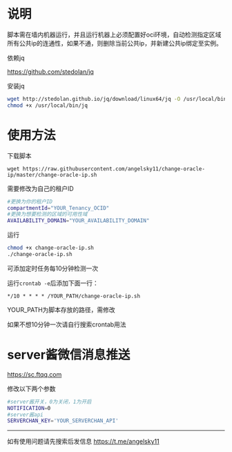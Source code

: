 # 说明
脚本需在墙内机器运行，并且运行机器上必须配置好oci环境，自动检测指定区域所有公共ip的连通性，如果不通，则删除当前公共ip，并新建公共ip绑定至实例。



依赖jq

https://github.com/stedolan/jq


安装jq
```bash
wget http://stedolan.github.io/jq/download/linux64/jq -O /usr/local/bin/jq
chmod +x /usr/local/bin/jq
```

# 使用方法

下载脚本

```
wget https://raw.githubusercontent.com/angelsky11/change-oracle-ip/master/change-oracle-ip.sh
```

需要修改为自己的租户ID

```bash
#更换为你的租户ID
compartmentId="YOUR_Tenancy_OCID"
#更换为想要检测的区域的可用性域
AVAILABILITY_DOMAIN="YOUR_AVAILABILITY_DOMAIN"
```



运行

```bash
chmod +x change-oracle-ip.sh
./change-oracle-ip.sh
```

可添加定时任务每10分钟检测一次


运行`crontab -e`后添加下面一行：
```
*/10 * * * * /YOUR_PATH/change-oracle-ip.sh
```
YOUR_PATH为脚本存放的路径，需修改

如果不想10分钟一次请自行搜索crontab用法


# server酱微信消息推送

https://sc.ftqq.com


修改以下两个参数
```bash
#server酱开关，0为关闭，1为开启
NOTIFICATION=0
#server酱api
SERVERCHAN_KEY='YOUR_SERVERCHAN_API'
```

-----------------


如有使用问题请先搜索后发信息 https://t.me/angelsky11
